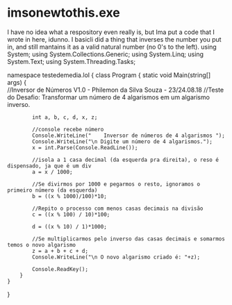 # imsonewtothis.exe
I have no idea what a respository even really is, but Ima put a code that I wrote in here, idunno.
I basicli did a thing that inverses the number you put in, and still mantains it as a valid natural number (no 0's to the left).
using System;
using System.Collections.Generic;
using System.Linq;
using System.Text;
using System.Threading.Tasks;

namespace testedemedia.lol
{
    class Program
    {
        static void Main(string[] args)
        {   
            //Inversor de Números V1.0 - Philemon da Silva Souza - 23/24.08.18
            //Teste do Desafio: Transformar um número de 4 algarismos em um algarismo inverso.

            int a, b, c, d, x, z;

            //console recebe número
            Console.WriteLine("    Inversor de números de 4 algarismos ");
            Console.WriteLine("\n Digite um número de 4 algarismos.");
            x = int.Parse(Console.ReadLine()); 

            //isola a 1 casa decimal (da esquerda pra direita), o reso é dispensado, ja que é um div
            a = x / 1000;                     
            
            //Se divirmos por 1000 e pegarmos o resto, ignoramos o primeiro número (da esquerda)
            b = ((x % 1000)/100)*10;           
            
            //Repito o processo com menos casas decimais na divisão
            c = ((x % 100) / 10)*100;

            d = ((x % 10) / 1)*1000;
            
            //Se multiplicarmos pelo inverso das casas decimais e somarmos temos o novo algarismo
            z = a + b + c + d;
            Console.WriteLine("\n O novo algarismo criado é: "+z);
            
            Console.ReadKey();
        }
    }
}
